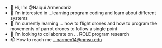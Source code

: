 - 👋 Hi, I’m @Naiqui Armendariz
- 👀 I’m interested in ...learning program coding and learn about different systems
- 🌱 I’m currently learning ... how to flight drones and how to program the movements of parrot drones to follow a single point 
- 💞️ I’m looking to collaborate on ... ROLE program research
- 📫 How to reach me ...narmen14@nmsu.edu

<!---
naikixtasy/naikixtasy is a ✨ special ✨ repository because its `README.md` (this file) appears on your GitHub profile.
You can click the Preview link to take a look at your changes.
--->
